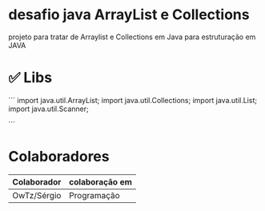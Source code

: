# desafio java ArrayList e Collections
projeto para tratar de Arraylist e Collections em Java para estruturação em JAVA


# ✅ Libs
´´´
import java.util.ArrayList;
import java.util.Collections;
import java.util.List;
import java.util.Scanner;

´´´


# Colaboradores
| Colaborador | colaboração em |
| ----------- | ------|
| OwTz/Sérgio | Programação |